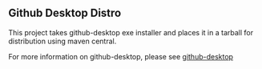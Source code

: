 Github Desktop Distro
---------------------

This project takes github-desktop exe installer and places it in a tarball for distribution using maven central.

For more information on github-desktop, please see [github-desktop](https://github.com/desktop/desktop)